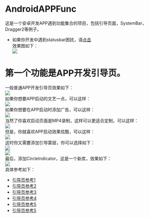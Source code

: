 # AndroidAPPFunc
这是一个安卓开发APP遇到功能集合的项目，包括引导页面，SystemBar，Dragger2等例子。<br>
* 如果你开发中遇到statusbar困扰，请[点击](https://github.com/xumorden/AndroidAPPFunc/blob/master/SystemBar/README.md)<br>
效果图如下：<br>
![](https://github.com/xumorden/AndroidAPPFunc/blob/master/image/bar4pic.jpg)<br>
# 第一个功能是APP开发引导页。
一般普通APP开发引导页效果如下：<br>
![](https://github.com/xumorden/AndroidAPPFunc/blob/master/GIFView/1.gif)<br>
如果你想要APP启动的文艺一点，可以这样：<br>
![](https://github.com/xumorden/AndroidAPPFunc/blob/master/GIFView/2.gif)<br>
如果你想要在APP启动时添加广告，可以这样：<br>
![](https://github.com/xumorden/AndroidAPPFunc/blob/master/GIFView/3.gif)<br>
当然了你喜欢启动页面是MP4录制，这样可以更适合定制，可以这样：<br>
![](https://github.com/xumorden/AndroidAPPFunc/blob/master/GIFView/4.gif)<br>
但是，你就喜欢APP启动效果炫酷，可以这样：<br>
![](https://github.com/xumorden/AndroidAPPFunc/blob/master/GIFView/5.gif)<br>
这时你又需要添加引导蒙层，你可以选择如下：<br>
![](https://github.com/xumorden/AndroidAPPFunc/blob/master/image/img1.png)<br>
![](https://github.com/xumorden/AndroidAPPFunc/blob/master/image/img1.png)<br>
最后，添加CircleIndicator，这是一个新库，效果如下：<br>
![](https://github.com/xumorden/AndroidAPPFunc/blob/master/GIFView/6.gif)<br>
具体参考如下：<br>
* [引导页参考1](https://github.com/lingyunzhu/WelcomPage)<br>
* [引导页参考2](https://github.com/jkyeo/Android-SplashView)<br>
* [引导页参考3](https://github.com/KobeGong/UberSplash)<br>
* [引导页参考4](https://github.com/JeasonWong/Particle)<br>
* [引导页参考5](https://github.com/binIoter/GuideView)<br>
* [引导页参考5](https://github.com/ongakuer/CircleIndicator)<br>
